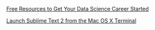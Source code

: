 
[Free Resources to Get Your Data Science Career Started](http://dataconomy.com/mostly-free-resources-to-get-your-data-science-career-started/)

[Launch Sublime Text 2 from the Mac OS X Terminal](https://gist.github.com/artero/1236170)
